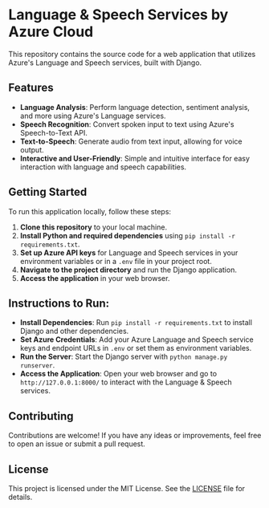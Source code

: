 

# Language & Speech Services by Azure Cloud

This repository contains the source code for a web application that utilizes Azure's Language and Speech services, built with Django.

## Features

- **Language Analysis**: Perform language detection, sentiment analysis, and more using Azure's Language services.
- **Speech Recognition**: Convert spoken input to text using Azure's Speech-to-Text API.
- **Text-to-Speech**: Generate audio from text input, allowing for voice output.
- **Interactive and User-Friendly**: Simple and intuitive interface for easy interaction with language and speech capabilities.

## Getting Started

To run this application locally, follow these steps:

1. **Clone this repository** to your local machine.
2. **Install Python and required dependencies** using `pip install -r requirements.txt`.
3. **Set up Azure API keys** for Language and Speech services in your environment variables or in a `.env` file in your project root.
4. **Navigate to the project directory** and run the Django application.
5. **Access the application** in your web browser.

## Instructions to Run:

- **Install Dependencies**: Run `pip install -r requirements.txt` to install Django and other dependencies.
- **Set Azure Credentials**: Add your Azure Language and Speech service keys and endpoint URLs in `.env` or set them as environment variables.
- **Run the Server**: Start the Django server with `python manage.py runserver`.
- **Access the Application**: Open your web browser and go to `http://127.0.0.1:8000/` to interact with the Language & Speech services.

## Contributing

Contributions are welcome! If you have any ideas or improvements, feel free to open an issue or submit a pull request.

## License

This project is licensed under the MIT License. See the [LICENSE](LICENSE) file for details.


